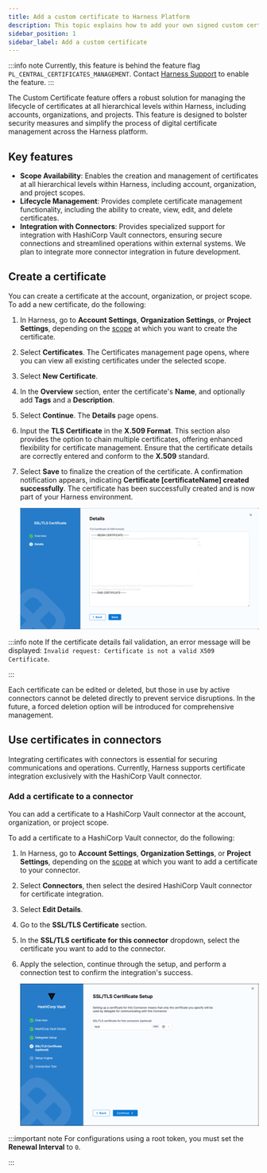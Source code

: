 ```yaml
---
title: Add a custom certificate to Harness Platform
description: This topic explains how to add your own signed custom certificate.
sidebar_position: 1
sidebar_label: Add a custom certificate
---
```

:::info note
Currently, this feature is behind the feature flag `PL_CENTRAL_CERTIFICATES_MANAGEMENT`. Contact [Harness Support](mailto:support@harness.io) to enable the feature.
:::

The Custom Certificate feature offers a robust solution for managing the lifecycle of certificates at all hierarchical levels within Harness, including accounts, organizations, and projects. This feature is designed to bolster security measures and simplify the process of digital certificate management across the Harness platform.

## Key features

- **Scope Availability**: Enables the creation and management of certificates at all hierarchical levels within Harness, including account, organization, and project scopes.
- **Lifecycle Management**: Provides complete certificate management functionality, including the ability to create, view, edit, and delete certificates.
- **Integration with Connectors**: Provides specialized support for integration with HashiCorp Vault connectors, ensuring secure connections and streamlined operations within external systems. We plan to integrate more connector integration in future development.



## Create a certificate

You can create a certificate at the account, organization, or project scope.
To add a new certificate, do the following:

1. In Harness, go to **Account Settings**, **Organization Settings**, or **Project Settings**, depending on the [scope](https://developer.harness.io/docs/platform/role-based-access-control/rbac-in-harness/#permissions-hierarchy-scopes) at which you want to create the certificate.
2. Select **Certificates**. The Certificates management page opens, where you can view all existing certificates under the selected scope.
3. Select **New Certificate**.

4. In the **Overview** section, enter the certificate's **Name**, and optionally add **Tags** and a **Description**. 
5. Select **Continue**. The **Details** page opens.

6. Input the **TLS Certificate** in the **X.509 Format**. This section also provides the option to chain multiple certificates, offering enhanced flexibility for certificate management. Ensure that the certificate details are correctly entered and conform to the **X.509** standard.

7. Select **Save** to finalize the creation of the certificate. A confirmation notification appears, indicating **Certificate [certificateName] created successfully**. The certificate has been successfully created and is now part of your Harness environment.

   ![](./static/TLSCertFormat.png)

:::info note
If the certificate details fail validation, an error message will be displayed: `Invalid request: Certificate is not a valid X509 Certificate`.

:::

Each certificate can be edited or deleted, but those in use by active connectors cannot be deleted directly to prevent service disruptions. In the future, a forced deletion option will be introduced for comprehensive management.

## Use certificates in connectors

Integrating certificates with connectors is essential for securing communications and operations. Currently, Harness supports certificate integration exclusively with the HashiCorp Vault connector.

### Add a certificate to a connector
You can add a certificate to a HashiCorp Vault connector at the account, organization, or project scope.

To add a certificate to a HashiCorp Vault connector, do the following:
1. In Harness, go to **Account Settings**, **Organization Settings**, or **Project Settings**, depending on the [scope](https://developer.harness.io/docs/platform/role-based-access-control/rbac-in-harness/#permissions-hierarchy-scopes) at which you want to add a certificate to your connector.
2. Select **Connectors**,  then select the desired HashiCorp Vault connector for certificate integration.
3. Select **Edit Details**.
4. Go to the **SSL/TLS Certificate** section.
5. In the **SSL/TLS certificate for this connector** dropdown, select the certificate you want to add to the connector.
6. Apply the selection, continue through the setup, and perform a connection test to confirm the integration's success.

   ![](./static/connectorAddCert.png)

:::important note
For configurations using a root token, you must set the **Renewal Interval** to `0`.

:::
